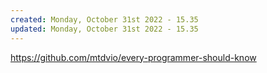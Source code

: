```yaml
---
created: Monday, October 31st 2022 - 15.35
updated: Monday, October 31st 2022 - 15.35
---
```

https://github.com/mtdvio/every-programmer-should-know